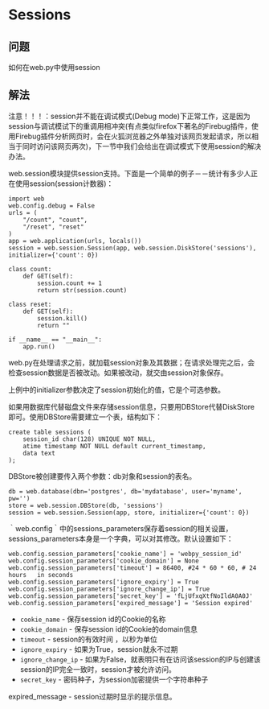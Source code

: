 # Sessions

## 问题
如何在web.py中使用session

## 解法
注意！！！：session并不能在调试模式(Debug mode)下正常工作，这是因为session与调试模试下的重调用相冲突(有点类似firefox下著名的Firebug插件，使用Firebug插件分析网页时，会在火狐浏览器之外单独对该网页发起请求，所以相当于同时访问该网页两次)，下一节中我们会给出在调试模式下使用session的解决办法。

web.session模块提供session支持。下面是一个简单的例子－－统计有多少人正在使用session(session计数器)：

    import web
    web.config.debug = False
    urls = (
        "/count", "count",
        "/reset", "reset"
    )
    app = web.application(urls, locals())
    session = web.session.Session(app, web.session.DiskStore('sessions'), initializer={'count': 0})

    class count:
        def GET(self):
            session.count += 1
            return str(session.count)

    class reset:
        def GET(self):
            session.kill()
            return ""

    if __name__ == "__main__":
        app.run()

web.py在处理请求之前，就加载session对象及其数据；在请求处理完之后，会检查session数据是否被改动。如果被改动，就交由session对象保存。

上例中的initializer参数决定了session初始化的值，它是个可选参数。

如果用数据库代替磁盘文件来存储session信息，只要用DBStore代替DiskStore即可。使用DBStore需要建立一个表，结构如下：

    create table sessions (
        session_id char(128) UNIQUE NOT NULL,
        atime timestamp NOT NULL default current_timestamp,
        data text
    );

DBStore被创建要传入两个参数：db对象和session的表名。

    db = web.database(dbn='postgres', db='mydatabase', user='myname', pw='')
    store = web.session.DBStore(db, 'sessions')
    session = web.session.Session(app, store, initializer={'count': 0})

｀web.config｀中的sessions_parameters保存着session的相关设置，sessions_parameters本身是一个字典，可以对其修改。默认设置如下：

    web.config.session_parameters['cookie_name'] = 'webpy_session_id'
    web.config.session_parameters['cookie_domain'] = None
    web.config.session_parameters['timeout'] = 86400, #24 * 60 * 60, # 24 hours   in seconds
    web.config.session_parameters['ignore_expiry'] = True
    web.config.session_parameters['ignore_change_ip'] = True
    web.config.session_parameters['secret_key'] = 'fLjUfxqXtfNoIldA0A0J'
    web.config.session_parameters['expired_message'] = 'Session expired'

* `cookie_name` - 保存session id的Cookie的名称
* `cookie_domain` - 保存session id的Cookie的domain信息
* `timeout` - session的有效时间 ，以秒为单位
* `ignore_expiry` - 如果为True，session就永不过期
* `ignore_change_ip` - 如果为False，就表明只有在访问该session的IP与创建该session的IP完全一致时，session才被允许访问。
* `secret_key` - 密码种子，为session加密提供一个字符串种子

expired_message - session过期时显示的提示信息。
